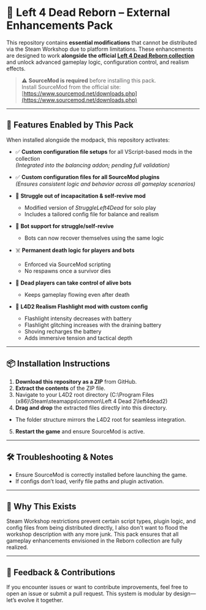 # 🔧 Left 4 Dead Reborn – External Enhancements Pack

This repository contains **essential modifications** that cannot be distributed via the Steam Workshop due to platform limitations. These enhancements are designed to work **alongside the official [Left 4 Dead Reborn collection](https://steamcommunity.com/sharedfiles/filedetails/?id=2845732576)** and unlock advanced gameplay logic, configuration control, and realism effects.

> ⚠️ **SourceMod is required** before installing this pack.  
> Install SourceMod from the official site: [https://www.sourcemod.net/downloads.php](https://www.sourcemod.net/downloads.php)

---

## 🧩 Features Enabled by This Pack

When installed alongside the modpack, this repository activates:

- ✅ **Custom configuration file setups** for all VScript-based mods in the collection  
  *(Integrated into the balancing addon; pending full validation)*

- ✅ **Custom configuration files for all SourceMod plugins**  
  *(Ensures consistent logic and behavior across all gameplay scenarios)*

- 🔁 **Struggle out of incapacitation & self-revive mod**  
  - Modified version of *StruggleLeft4Dead* for solo play  
  - Includes a tailored config file for balance and realism

- 🤖 **Bot support for struggle/self-revive**  
  - Bots can now recover themselves using the same logic

- ☠️ **Permanent death logic for players and bots**  
  - Enforced via SourceMod scripting  
  - No respawns once a survivor dies

- 👻 **Dead players can take control of alive bots**  
  - Keeps gameplay flowing even after death

- 🔦 **L4D2 Realism Flashlight mod with custom config**  
  - Flashlight intensity decreases with battery
  - Flashlight glitching increases with the draining battery
  - Shoving recharges the battery  
  - Adds immersive tension and tactical depth

---

## 📦 Installation Instructions

1. **Download this repository as a ZIP** from GitHub.
2. **Extract the contents** of the ZIP file.
3. Navigate to your L4D2 root directory (C:\Program Files (x86)\Steam\steamapps\common\Left 4 Dead 2\left4dead2)
4. **Drag and drop** the extracted files directly into this directory.
- The folder structure mirrors the L4D2 root for seamless integration.
5. **Restart the game** and ensure SourceMod is active.

---

## 🛠 Troubleshooting & Notes

- Ensure SourceMod is correctly installed before launching the game.
- If configs don’t load, verify file paths and plugin activation.

---

## 🧠 Why This Exists

Steam Workshop restrictions prevent certain script types, plugin logic, and config files from being distributed directly, I also don't want to flood the workshop description with any more junk. This pack ensures that all gameplay enhancements envisioned in the Reborn collection are fully realized.

---

## 💬 Feedback & Contributions

If you encounter issues or want to contribute improvements, feel free to open an issue or submit a pull request. This system is modular by design—let’s evolve it together.


